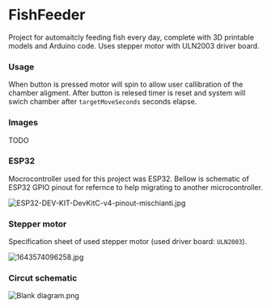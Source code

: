 # FishFeeder

 Project for automaitcly feeding fish every day, complete with 3D printable models and Arduino code. Uses stepper motor with ULN2003 driver board.

### Usage

When button is pressed motor will spin to allow user callibration of the chamber aligment. After button is relesed timer is reset and system will swich chamber after `targetMoveSeconds` seconds elapse.

### Images

TODO

### ESP32

Mocrocontroller used for this project was ESP32.  Bellow is schematic of ESP32 GPIO pinout for refernce to help migrating to another microcontroller.

![ESP32-DEV-KIT-DevKitC-v4-pinout-mischianti.jpg](https://github.com/nejek16/FishFeeder/blob/main/assets/879ab1db12d31e3a6cbf6293cee2b15b620d610b.jpg)

### Stepper motor

Specification sheet of  used stepper motor (used driver board: `ULN2003`).

![1643574096258.jpg](https://github.com/nejek16/FishFeeder/blob/main/assets/d1d86311cd487f3f1eec8121ff93bd3710fb8a00.jpg)

### Circut schematic

![Blank diagram.png](https://github.com/nejek16/FishFeeder/blob/main/assets/4307f492a36da37c1e5134392b7bb6d90c18548f.png)
